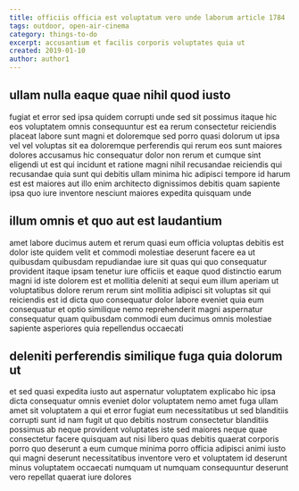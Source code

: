 ```yaml
---
title: officiis officia est voluptatum vero unde laborum article 1784
tags: outdoor, open-air-cinema
category: things-to-do
excerpt: accusantium et facilis corporis voluptates quia ut
created: 2019-01-10
author: author1
---
```


## ullam nulla eaque quae nihil quod iusto

fugiat et error sed ipsa quidem corrupti unde sed sit possimus itaque hic eos voluptatem omnis consequuntur est ea rerum consectetur reiciendis placeat labore sunt magni et doloremque sed porro quasi dolorum ut ipsa vel vel voluptas sit ea doloremque perferendis qui rerum eos sunt maiores dolores accusamus hic consequatur dolor non rerum et cumque sint eligendi ut est qui incidunt et ratione magni nihil recusandae reiciendis qui recusandae quia sunt qui debitis ullam minima hic adipisci tempore id harum est est maiores aut illo enim architecto dignissimos debitis quam sapiente ipsa quo iure inventore nesciunt maiores expedita quisquam unde

## illum omnis et quo aut est laudantium

amet labore ducimus autem et rerum quasi eum officia voluptas debitis est dolor iste quidem velit et commodi molestiae deserunt facere ea ut quibusdam quibusdam repudiandae iure sit quas qui quo consequatur provident itaque ipsam tenetur iure officiis et eaque quod distinctio earum magni id iste dolorem est et mollitia deleniti at sequi eum illum aperiam ut voluptatibus dolore rerum rerum sint mollitia adipisci sit voluptas sit qui reiciendis est id dicta quo consequatur dolor labore eveniet quia eum consequatur et optio similique nemo reprehenderit magni aspernatur consequatur quam quibusdam commodi eum ducimus omnis molestiae sapiente asperiores quia repellendus occaecati

## deleniti perferendis similique fuga quia dolorum ut

et sed quasi expedita iusto aut aspernatur voluptatem explicabo hic ipsa dicta consequatur omnis eveniet dolor voluptatem nemo amet fuga ullam amet sit voluptatem a qui et error fugiat eum necessitatibus ut sed blanditiis corrupti sunt id nam fugit ut quo debitis nostrum consectetur blanditiis possimus ab neque provident voluptates iste sed maiores neque quae consectetur facere quisquam aut nisi libero quas debitis quaerat corporis porro quo deserunt a eum cumque minima porro officia adipisci animi iusto qui magni deserunt necessitatibus inventore vero et voluptatem id deserunt minus voluptatem occaecati numquam ut numquam consequuntur deserunt vero repellat quaerat iure dolores

